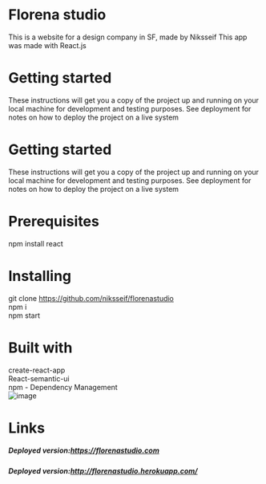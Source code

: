 
# Florena studio
This is a website for a design company in SF, made by Niksseif 
This app was made with React.js
# Getting started
These instructions will get you a copy of the project up and running on your local machine for development and testing purposes. See deployment for notes on how to deploy the project on a live system
# Getting started
These instructions will get you a copy of the project up and running on your local machine for development and testing purposes. See deployment for notes on how to deploy the project on a live system
# Prerequisites
npm install react 
# Installing
git clone https://github.com/niksseif/florenastudio <br>
npm i <br>
npm start <br>
# Built with
create-react-app <br>
React-semantic-ui <br>
npm - Dependency Management <br>
![image](http://{florenastudio.herokuapp.com/})

# Links 
##### Deployed version:https://florenastudio.com <br>
##### Deployed version:http://florenastudio.herokuapp.com/ <br>

